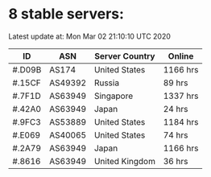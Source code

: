 # 8 stable servers:

Latest update at: Mon Mar 02 21:10:10 UTC 2020

| ID | ASN | Server Country | Online |
| -- | --- | -------------- | ------ |
| #.D09B | AS174 | United States | 1166 hrs |
| #.15CF | AS49392 | Russia | 89 hrs |
| #.7F1D | AS63949 | Singapore | 1337 hrs |
| #.42A0 | AS63949 | Japan | 24 hrs |
| #.9FC3 | AS53889 | United States | 1184 hrs |
| #.E069 | AS40065 | United States | 74 hrs |
| #.2A79 | AS63949 | Japan | 1166 hrs |
| #.8616 | AS63949 | United Kingdom | 36 hrs |


